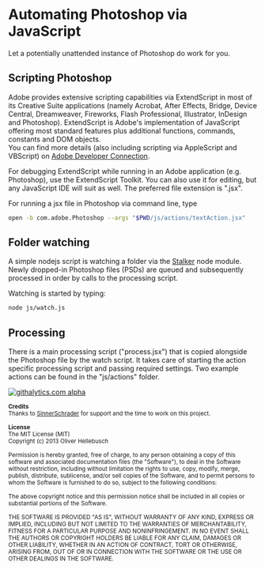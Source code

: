 # Automating Photoshop via JavaScript

Let a potentially unattended instance of Photoshop do work for you.


## Scripting Photoshop

Adobe provides extensive scripting capabilities via ExtendScript in most of its Creative Suite applications (namely Acrobat, After Effects, Bridge, Device Central, Dreamweaver, Fireworks, Flash Professional, Illustrator, InDesign and Photoshop). ExtendScript is Adobe's implementation of JavaScript offering most standard features plus additional functions, commands, constants and DOM objects.  
You can find more details (also including scripting via AppleScript and VBScript) on [Adobe Developer Connection](http://www.adobe.com/devnet/photoshop/scripting.html).

For debugging ExtendScript while running in an Adobe application (e.g. Photoshop), use the ExtendScript Toolkit. You can also use it for editing, but any JavaScript IDE will suit as well. The preferred file extension is ".jsx".

For running a jsx file in Photoshop via command line, type
```Bash
open -b com.adobe.Photoshop --args "$PWD/js/actions/textAction.jsx"
```

## Folder watching

A simple nodejs script is watching a folder via the [Stalker](https://github.com/jslatts/stalker) node module. Newly dropped-in Photoshop files (PSDs) are queued and subsequently processed in order by calls to the processing script.

Watching is started by typing:
```Bash
node js/watch.js
```

## Processing

There is a main processing script ("process.jsx") that is copied alongside the Photoshop file by the watch script. It takes care of starting the action specific processing script and passing required settings. Two example actions can be found in the "js/actions" folder.

[![githalytics.com alpha](https://cruel-carlota.gopagoda.com/f52f925326e8b956d57ea7313949e5db "githalytics.com")](http://githalytics.com/olihel/ps-scripting)

<sub>**Credits**</sub>  
<sub>Thanks to [SinnerSchrader](http://www.sinnerschrader.com/) for support and the time to work on this project.</sub>

<sub>**License**</sub>  
<sub>The MIT License (MIT)</sub>  
<sub>Copyright (c) 2013 Oliver Hellebusch</sub>

<sub>Permission is hereby granted, free of charge, to any person obtaining a copy of this software and associated documentation files (the "Software"), to deal in the Software without restriction, including without limitation the rights to use, copy, modify, merge, publish, distribute, sublicense, and/or sell copies of the Software, and to permit persons to whom the Software is furnished to do so, subject to the following conditions:</sub>

<sub>The above copyright notice and this permission notice shall be included in all copies or substantial portions of the Software.</sub>

<sub>THE SOFTWARE IS PROVIDED "AS IS", WITHOUT WARRANTY OF ANY KIND, EXPRESS OR IMPLIED, INCLUDING BUT NOT LIMITED TO THE WARRANTIES OF MERCHANTABILITY, FITNESS FOR A PARTICULAR PURPOSE AND NONINFRINGEMENT. IN NO EVENT SHALL THE AUTHORS OR COPYRIGHT HOLDERS BE LIABLE FOR ANY CLAIM, DAMAGES OR OTHER LIABILITY, WHETHER IN AN ACTION OF CONTRACT, TORT OR OTHERWISE, ARISING FROM, OUT OF OR IN CONNECTION WITH THE SOFTWARE OR THE USE OR OTHER DEALINGS IN THE SOFTWARE.</sub>
